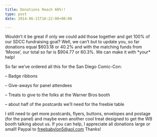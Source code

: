 ```yaml
---
title: Donations Reach 60%!!
type: post
date: 2014-06-21T16:22:08+00:00

---
```

Wouldn&#8217;t it be great if only we could add those together and get 100% of our SDCC fundraising goal? Well, we can&#8217;t but to update you, so far donations equal $603.18 or 40.2% and with the matching funds from &#8216;Moose&#8217;, our total so far is $904.77 or 60.3%. We can make it with \*your\* help!

So far we&#8217;ve ordered all this for the San Diego Comic-Con:

&#8211; Badge ribbons

&#8211; Give-aways for panel attendees

&#8211; Treats to give to the folks at the Warner Bros booth

&#8211; about half of the postcards we&#8217;ll need for the freebie table

I still need to get more postcards, flyers, buttons, envelopes and postage (for the panel) and maybe even another cool treat designed to get the WB booth talking about us. If you can help, I appreciate all donations large or small! Paypal to [freebabylon5@aol.com][1] Thanks!

 [1]: http://freeb5:8888/thanks-donating/ "Thanks for Donating!"
